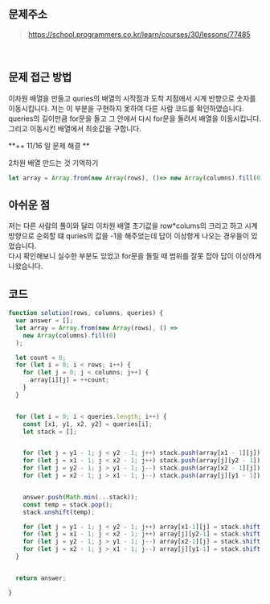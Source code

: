 ## 문제주소

> https://school.programmers.co.kr/learn/courses/30/lessons/77485
</br>

## 문제 접근 방법
이차원 배열을 만들고 quries의 배열의 시작점과 도착 지점에서 시계 반향으로 숫자를 이동시킵니다. 저는 이 부분을 구현하지 못하여 다른 사람 코드를 확인하였습니다. queries의 길이만큼 for문을 돌고 그 안에서 다시 for문을 돌려서 배열을 이동시킵니다. 그리고 이동시킨 배열에서 최솟값을 구합니다. 
</br>

**++ 11/16 일 문제 해결  **  

2차원 배열 만드는 것 기억하기
```js
let array = Array.from(new Array(rows), ()=> new Array(columns).fill(0));
```

## 아쉬운 점
저는 다른 사람의 풀이와 달리 이차원 배열 초기값을 row*colums의 크리고 하고 시계방향으로 순회할 떄 quries의 값을 -1을 해주었는데 답이 이상항게 나오는 경우들이 있었습니다.  
다시 확인해보니 실수한 부분도 있었고 for문을 돌릴 때 범위를 잘못 잡아 답이 이상하게 나왔습니다.
</br>

## 코드

```js
function solution(rows, columns, queries) {
  var answer = [];
  let array = Array.from(new Array(rows), () =>
    new Array(columns).fill(0)
  );

  let count = 0;
  for (let i = 0; i < rows; i++) {
    for (let j = 0; j < columns; j++) {
      array[i][j] = ++count;
    }
  }


  for (let i = 0; i < queries.length; i++) {
    const [x1, y1, x2, y2] = queries[i];
    let stack = [];


    for (let j = y1 - 1; j < y2 - 1; j++) stack.push(array[x1 - 1][j]);
    for (let j = x1 - 1; j < x2 - 1; j++) stack.push(array[j][y2 - 1]);
    for (let j = y2 - 1; j > y1 - 1; j--) stack.push(array[x2 - 1][j]);
    for (let j = x2 - 1; j > x1 - 1; j--) stack.push(array[j][y1 - 1]);


    answer.push(Math.min(...stack));
    const temp = stack.pop();
    stack.unshift(temp);

    for (let j = y1 - 1; j < y2 - 1; j++) array[x1-1][j] = stack.shift();
    for (let j = x1 - 1; j < x2 - 1; j++) array[j][y2-1] = stack.shift();
    for (let j = y2 - 1; j > y1 - 1; j--) array[x2-1][j] = stack.shift();
    for (let j = x2 - 1; j > x1 - 1; j--) array[j][y1-1] = stack.shift();
  }


  return answer;

}
```
